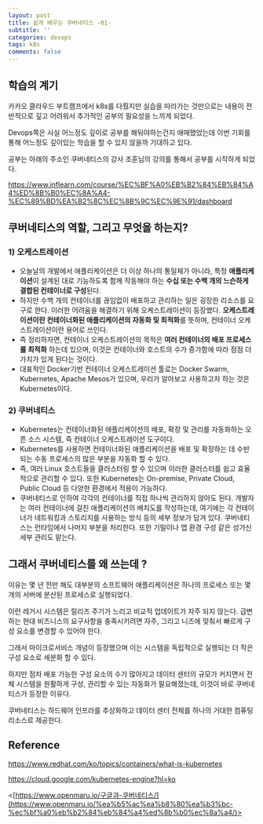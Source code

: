 ```yaml
---
layout: post
title: 쉽게 배우는 쿠버네티스 -01-
subtitle: ''
categories: devops
tags: k8s
comments: false
---
```


## 학습의 계기

카카오 클라우드 부트캠프에서 k8s를 다뤘지만 실습을 따라가는 것만으로는 내용이 전반적으로 깊고 어려워서 추가적인 공부의 필요성을 느끼게 되었다.

Devops쪽은 사실 어느정도 깊이로 공부를 해둬야하는건지 애매했었는데 이번 기회를 통해 어느정도 깊이있는 학습을 할 수 있지 않을까 기대하고 있다.

공부는 아래의 주소인 쿠버네티스의 강사 조훈님의 강의를 통해서 공부를 시작하게 되었다.

<https://www.inflearn.com/course/%EC%BF%A0%EB%B2%84%EB%84%A4%ED%8B%B0%EC%8A%A4-%EC%89%BD%EA%B2%8C%EC%8B%9C%EC%9E%91/dashboard>

## 쿠버네티스의 역할, 그리고 무엇을 하는지?

### 1) 오케스트레이션

- 오늘날의 개발에서 애플리케이션은 더 이상 하나의 통일체가 아니라, 특정 **애플리케이션**이 설계된 대로 기능하도록 함께 작동해야 하는 **수십 또는 수백 개의 느슨하게 결합된 컨테이너로 구성**된다.
- 하지만 수백 개의 컨테이너를 끊임없이 배포하고 관리하는 일은 굉장한 리소스를 요구로 한다. 이러한 어려움을 해결하기 위해 오케스트레이션이 등장했다. **오케스트레이션이란 컨테이너화된 애플리케이션의 자동화 및 최적화**를 뜻하며, 컨테이너 오케스트레이션이란 용어로 쓰인다.
- 즉 정리하자면, 컨테이너 오케스트레이션의 목적은 **여러 컨테이너의 배포 프로세스를 최적화** 하는데 있으며, 이것은 컨테이너와 호스트의 수가 증가함에 따라 점점 더 가치가 있게 된다는 것이다.
- 대표적인 Docker기반 컨테이너 오케스트레이션 툴로는 Docker Swarm, Kubernetes, Apache Mesos가 있으며, 우리가 알아보고 사용하고자 하는 것은 Kubernetes이다.

### 2) 쿠버네티스

- Kubernetes는 컨테이너화된 애플리케이션의 배포, 확장 및 관리를 자동화하는 오픈 소스 시스템, 즉 컨테이너 오케스트레이션 도구이다.
- Kubernetes를 사용하면 컨테이너화된 애플리케이션을 배포 및 확장하는 데 수반되는 수동 프로세스의 많은 부분을 자동화 할 수 있다.
- 즉, 여러 Linux 호스트들을 클러스터링 할 수 있으며 이러한 클러스터를 쉽고 효율적으로 관리할 수 있다. 또한 Kubernetes는 On-premise, Private Cloud, Public Cloud 등 다양한 환경에서 적용이 가능하다.
- 쿠버네티스로 인하여 각각의 컨테이너를 직접 하나씩 관리하지 않아도 된다. 개발자는 여러 컨테이너에 걸친 애플리케이션의 배치도를 작성하는데, 여기에는 각 컨테이너가 네트워킹과 스토리지를 사용하는 방식 등의 세부 정보가 담겨 있다. 쿠버네티스는 런타임에서 나머지 부분을 처리한다. 또한 기밀이나 앱 환경 구성 같은 성가신 세부 관리도 맡는다.

## 그래서 쿠버네티스를 왜 쓰는데 ?

이유는 몇 년 전만 해도 대부분의 소프트웨어 애플리케이션은 하나의 프로세스 또는 몇 개의 서버에 분산된 프로세스로 실행되었다.

이런 레거시 시스템은 릴리즈 주기가 느리고 비교적 업데이트가 자주 되지 않는다. 급변하는 현대 비즈니스의 요구사항을 충족시키려면 자주, 그리고 니즈에 맞춰서 빠르게 구성 요소를 변경할 수 있어야 한다.

그래서 마이크로서비스 개념이 등장했으며 이는 시스템을 독립적으로 실행되는 더 작은 구성 요소로 세분화 할 수 있다.

하지만 점차 배포 가능한 구성 요소의 수가 많아지고 데이터 센터의 규모가 커지면서 전체 시스템을 원활하게 구성, 관리할 수 있는 자동화가 필요해졌는데, 이것이 바로 쿠버네티스가 등장한 이유다.

쿠버네티스는 하드웨어 인프라를 추상화하고 데이터 센터 전체를 하나의 거대한 컴퓨팅 리소스로 제공한다.

## Reference

<https://www.redhat.com/ko/topics/containers/what-is-kubernetes>

<https://cloud.google.com/kubernetes-engine?hl=ko>

<[https://www.openmaru.io/구글과-쿠버네티스/](https://www.openmaru.io/%ea%b5%ac%ea%b8%80%ea%b3%bc-%ec%bf%a0%eb%b2%84%eb%84%a4%ed%8b%b0%ec%8a%a4/)>